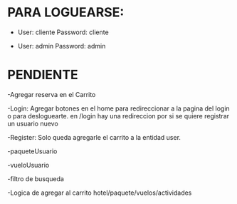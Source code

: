 # PARA LOGUEARSE:

- User: cliente 
  Password: cliente
  
 - User: admin
   Password: admin

# PENDIENTE

-Agregar reserva en el Carrito

-Login: Agregar botones en el home para redireccionar a la pagina del login o para desloguearte. en /login hay una redireccion por si se quiere registrar un usuario nuevo

-Register: Solo queda agregarle el carrito a la entidad user.

-paqueteUsuario

-vueloUsuario

-filtro de busqueda

-Logica de agregar al carrito hotel/paquete/vuelos/actividades
